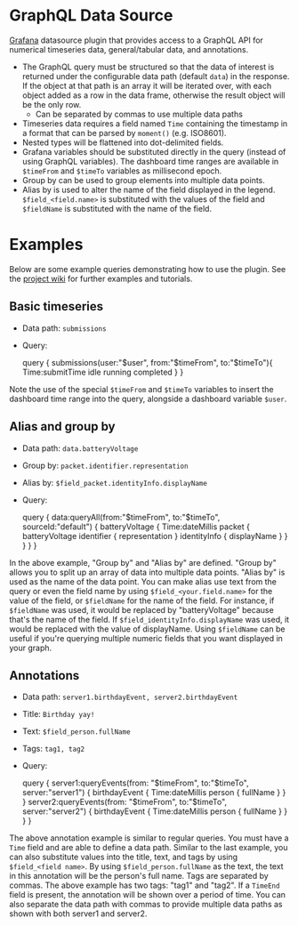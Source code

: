 # GraphQL Data Source

[Grafana](https://grafana.com) datasource plugin that provides access to a
GraphQL API for numerical timeseries data, general/tabular data, and
annotations.

* The GraphQL query must be structured so that the data of interest is returned
under the configurable data path (default `data`) in the response. If the
object at that path is an array it will be iterated over, with each object added
as a row in the data frame, otherwise the result object will be the only row.
  * Can be separated by commas to use multiple data paths
* Timeseries data requires a field named `Time` containing the timestamp in a
format that can be parsed by `moment()` (e.g. ISO8601). 
* Nested types will be flattened into dot-delimited fields. 
* Grafana variables should be substituted directly in the query (instead of
using GraphQL variables). The dashboard time ranges are available in `$timeFrom`
and `$timeTo` variables as millisecond epoch.
* Group by can be used to group elements into multiple data points.
* Alias by is used to alter the name of the field displayed in the legend. `$field_<field.name>` is substituted with the
values of the field and `$fieldName` is substituted with the name of the field.

# Examples

Below are some example queries demonstrating how to use the plugin. See the
[project wiki](https://github.com/fifemon/graphql-datasource/wiki) for further
examples and tutorials.

## Basic timeseries

* Data path: `submissions`
* Query:

    query {
        submissions(user:"$user", from:"$timeFrom", to:"$timeTo"){
            Time:submitTime
            idle running completed
        }
    }
    
Note the use of the special `$timeFrom` and `$timeTo` variables to insert the
dashboard time range into the query, alongside a dashboard variable `$user`.

## Alias and group by

* Data path: `data.batteryVoltage`
* Group by: `packet.identifier.representation`
* Alias by: `$field_packet.identityInfo.displayName`
* Query:

    query {
        data:queryAll(from:"$timeFrom", to:"$timeTo", sourceId:"default") {
            batteryVoltage {
                Time:dateMillis
                packet {
                    batteryVoltage
                    identifier { representation }
                    identityInfo { displayName }
                }
            }
        }
    }
   
In the above example, "Group by" and "Alias by" are defined. "Group by" allows
you to split up an array of data into multiple data points. "Alias by" is used
as the name of the data point. You can make alias use text from the query or
even the field name by using `$field_<your.field.name>` for the value of the
field, or `$fieldName` for the name of the field. For instance, if `$fieldName`
was used, it would be replaced by "batteryVoltage" because that's the name of
the field. If `$field_identityInfo.displayName` was used, it would be replaced
with the value of displayName. Using `$fieldName` can be useful if you're
querying multiple numeric fields that you want displayed in your graph.

## Annotations

* Data path: `server1.birthdayEvent, server2.birthdayEvent`
* Title: `Birthday yay!`
* Text: `$field_person.fullName`
* Tags: `tag1, tag2`
* Query:

    query {
        server1:queryEvents(from: "$timeFrom", to:"$timeTo", server:"server1") {
            birthdayEvent {
                Time:dateMillis
                person {
                    fullName
                }
            }
        }
        server2:queryEvents(from: "$timeFrom", to:"$timeTo", server:"server2") {
            birthdayEvent {
                Time:dateMillis
                person {
                    fullName
                }
            }
        }
    }

The above annotation example is similar to regular queries. You must have a
`Time` field and are able to define a data path. Similar to the last example,
you can also substitute values into the title, text, and tags by using
`$field_<field name>`. By using `$field_person.fullName` as the text, the text
in this annotation will be the person's full name. Tags are separated by commas.
The above example has two tags: "tag1" and "tag2". If a `TimeEnd` field is
present, the annotation will be shown over a period of time. You can also
separate the data path with commas to provide multiple data paths as shown with
both server1 and server2.
